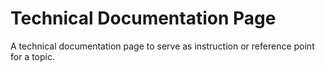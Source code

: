 # Technical Documentation Page
A technical documentation page to serve as instruction or reference point for a topic.
